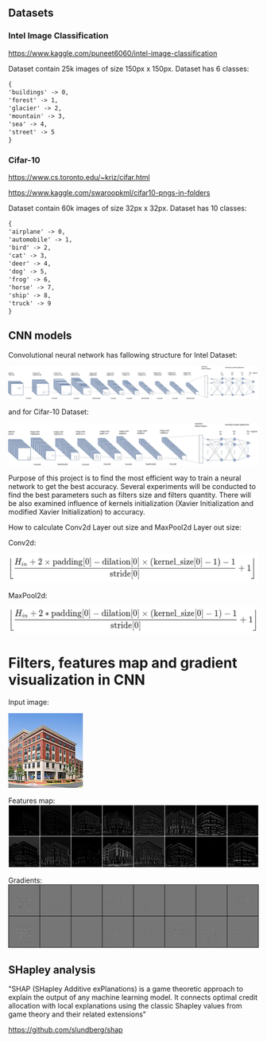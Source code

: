## Datasets

### Intel Image Classification

https://www.kaggle.com/puneet6060/intel-image-classification

Dataset contain 25k images of size 150px x 150px. Dataset has 6 classes:

```
{
'buildings' -> 0,
'forest' -> 1,
'glacier' -> 2,
'mountain' -> 3,
'sea' -> 4,
'street' -> 5
}
```

### Cifar-10

https://www.cs.toronto.edu/~kriz/cifar.html

https://www.kaggle.com/swaroopkml/cifar10-pngs-in-folders

Dataset contain 60k images of size 32px x 32px. Dataset has 10 classes:

```
{
'airplane' -> 0,
'automobile' -> 1,
'bird' -> 2,
'cat' -> 3,
'deer' -> 4,
'dog' -> 5,
'frog' -> 6,
'horse' -> 7,
'ship' -> 8,
'truck' -> 9
}
```

## CNN models

Convolutional neural network has fallowing structure for Intel Dataset:

![image info](./doc/Cnn-Intel.svg)

and for Cifar-10 Dataset:

![image info](./doc/Cnn-Cifar.svg)

Purpose of this project is to find the most efficient way to train a neural network to get the best accuracy.
Several experiments will be conducted to find the best parameters such as filters size and filters quantity.
There will be also examined influence of kernels initialization (Xavier Initialization and modified Xavier Initialization) to accuracy.

How to calculate Conv2d Layer out size and MaxPool2d Layer out size:

Conv2d:

![image info](./doc/conv2d_out.png)

MaxPool2d:

![image info](./doc/maxpool2d_out.png)

# Filters, features map and gradient visualization in CNN

Input image:

![image info](./doc/0.jpg)

Features map:
![image info](./doc/features_map_1.jpg)

Gradients:
![image info](./doc/gradients_map.jpg)

## SHapley analysis

"SHAP (SHapley Additive exPlanations) is a game theoretic approach to explain the output of any machine learning model. It connects optimal credit allocation with local explanations using the classic Shapley values from game theory and their related extensions"

https://github.com/slundberg/shap
